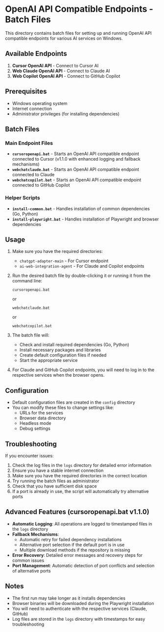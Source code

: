 # OpenAI API Compatible Endpoints - Batch Files

This directory contains batch files for setting up and running OpenAI API compatible endpoints for various AI services on Windows.

## Available Endpoints

1. **Cursor OpenAI API** - Connect to Cursor AI
2. **Web Claude OpenAI API** - Connect to Claude AI
3. **Web Copilot OpenAI API** - Connect to GitHub Copilot

## Prerequisites

- Windows operating system
- Internet connection
- Administrator privileges (for installing dependencies)

## Batch Files

### Main Endpoint Files

- **`cursoropenapi.bat`** - Starts an OpenAI API compatible endpoint connected to Cursor (v1.1.0 with enhanced logging and fallback mechanisms)
- **`webchatclaude.bat`** - Starts an OpenAI API compatible endpoint connected to Claude
- **`webchatcopilot.bat`** - Starts an OpenAI API compatible endpoint connected to GitHub Copilot

### Helper Scripts

- **`install-common.bat`** - Handles installation of common dependencies (Go, Python)
- **`install-playwright.bat`** - Handles installation of Playwright and browser dependencies

## Usage

1. Make sure you have the required directories:
   - `chatgpt-adapter-main` - For Cursor endpoint
   - `ai-web-integration-agent` - For Claude and Copilot endpoints

2. Run the desired batch file by double-clicking it or running it from the command line:
   ```
   cursoropenapi.bat
   ```
   or
   ```
   webchatclaude.bat
   ```
   or
   ```
   webchatcopilot.bat
   ```

3. The batch file will:
   - Check and install required dependencies (Go, Python)
   - Install necessary packages and libraries
   - Create default configuration files if needed
   - Start the appropriate service

4. For Claude and GitHub Copilot endpoints, you will need to log in to the respective services when the browser opens.

## Configuration

- Default configuration files are created in the `config` directory
- You can modify these files to change settings like:
  - URLs for the services
  - Browser data directory
  - Headless mode
  - Debug settings

## Troubleshooting

If you encounter issues:

1. Check the log files in the `logs` directory for detailed error information
2. Ensure you have a stable internet connection
3. Make sure you have the required directories in the correct location
4. Try running the batch files as administrator
5. Check that you have sufficient disk space
6. If a port is already in use, the script will automatically try alternative ports

## Advanced Features (cursoropenapi.bat v1.1.0)

- **Automatic Logging**: All operations are logged to timestamped files in the `logs` directory
- **Fallback Mechanisms**: 
  - Automatic retry for failed dependency installations
  - Alternative port selection if the default port is in use
  - Multiple download methods if the repository is missing
- **Error Recovery**: Detailed error messages and recovery steps for common issues
- **Port Management**: Automatic detection of port conflicts and selection of alternative ports

## Notes

- The first run may take longer as it installs dependencies
- Browser binaries will be downloaded during the Playwright installation
- You will need to authenticate with the respective services (Claude, GitHub)
- Log files are stored in the `logs` directory with timestamps for easy troubleshooting
